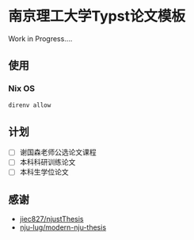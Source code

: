 
# 南京理工大学Typst论文模板

Work in Progress....

## 使用

### Nix OS

```bash
direnv allow
```

## 计划

- [ ] 谢国森老师公选论文课程
- [ ] 本科科研训练论文
- [ ] 本科生学位论文

## 感谢

- [jiec827/njustThesis](https://github.com/jiec827/njustThesis)
- [nju-lug/modern-nju-thesis](https://github.com/nju-lug/modern-nju-thesis)
